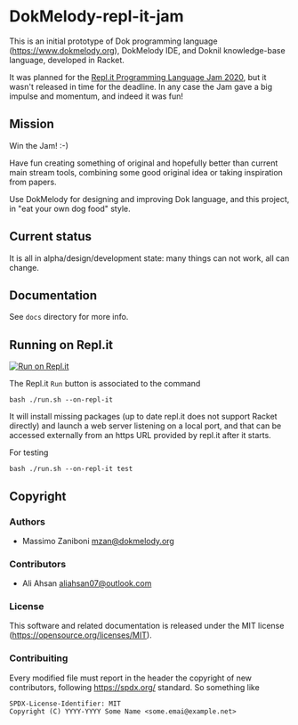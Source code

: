 # DokMelody-repl-it-jam

This is an initial prototype of Dok programming language (https://www.dokmelody.org), DokMelody IDE, and Doknil knowledge-base language, developed in Racket.

It was planned for the [Repl.it Programming Language Jam 2020](https://repl.it), but it wasn't released in time for the deadline. In any case the Jam gave a big impulse and momentum, and indeed it was fun!

## Mission

Win the Jam! :-)

Have fun creating something of original and hopefully better than current main stream tools, combining some good original idea or 
taking inspiration from papers. 

Use DokMelody for designing and improving Dok language, and this project, in "eat your own dog food" style.

## Current status

It is all in alpha/design/development state: many things can not work, all can change.

## Documentation

See ``docs`` directory for more info.

## Running on Repl.it

[![Run on Repl.it](https://repl.it/badge/github/dokmelody/jam)](https://repl.it/github/dokmelody/jam)

The Repl.it ``Run`` button is associated to the command 
 
```
bash ./run.sh --on-repl-it
```

It will install missing packages (up to date repl.it does not support Racket directly) and launch a web server listening on a local port, and that can be accessed externally from an https URL provided by repl.it after it starts.

For testing

```
bash ./run.sh --on-repl-it test
```

## Copyright

### Authors

* Massimo Zaniboni <mzan@dokmelody.org>

### Contributors

* Ali Ahsan <aliahsan07@outlook.com>

### License

This software and related documentation is released under the MIT license (https://opensource.org/licenses/MIT).

### Contribuiting

Every modified file must report in the header the copyright of new contributors, following https://spdx.org/ standard. So something like

```
SPDX-License-Identifier: MIT
Copyright (C) YYYY-YYYY Some Name <some.emai@example.net>
```
